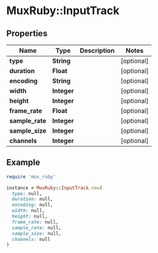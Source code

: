 # MuxRuby::InputTrack

## Properties

| Name | Type | Description | Notes |
| ---- | ---- | ----------- | ----- |
| **type** | **String** |  | [optional] |
| **duration** | **Float** |  | [optional] |
| **encoding** | **String** |  | [optional] |
| **width** | **Integer** |  | [optional] |
| **height** | **Integer** |  | [optional] |
| **frame_rate** | **Float** |  | [optional] |
| **sample_rate** | **Integer** |  | [optional] |
| **sample_size** | **Integer** |  | [optional] |
| **channels** | **Integer** |  | [optional] |

## Example

```ruby
require 'mux_ruby'

instance = MuxRuby::InputTrack.new(
  type: null,
  duration: null,
  encoding: null,
  width: null,
  height: null,
  frame_rate: null,
  sample_rate: null,
  sample_size: null,
  channels: null
)
```

